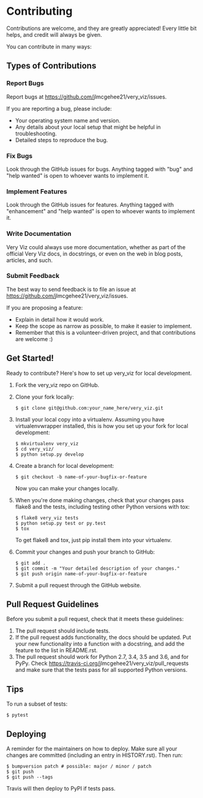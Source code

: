 Contributing
============

Contributions are welcome, and they are greatly appreciated! Every
little bit helps, and credit will always be given.

You can contribute in many ways:

Types of Contributions
----------------------

### Report Bugs

Report bugs at <https://github.com/>jlmcgehee21/very_viz/issues.

If you are reporting a bug, please include:

-   Your operating system name and version.
-   Any details about your local setup that might be helpful in
    troubleshooting.
-   Detailed steps to reproduce the bug.

### Fix Bugs

Look through the GitHub issues for bugs. Anything tagged with "bug"
and "help wanted" is open to whoever wants to implement it.

### Implement Features

Look through the GitHub issues for features. Anything tagged with
"enhancement" and "help wanted" is open to whoever wants to
implement it.

### Write Documentation

Very Viz could always use more documentation,
whether as part of the official Very Viz docs,
in docstrings, or even on the web in blog posts, articles, and such.

### Submit Feedback

The best way to send feedback is to file an issue at
<https://github.com/>jlmcgehee21/very_viz/issues.

If you are proposing a feature:

-   Explain in detail how it would work.
-   Keep the scope as narrow as possible, to make it easier to
    implement.
-   Remember that this is a volunteer-driven project, and that
    contributions are welcome :)

Get Started!
------------

Ready to contribute? Here's how to set up
very_viz for local development.

1.  Fork the very_viz repo on GitHub.
2.  Clone your fork locally:

        $ git clone git@github.com:your_name_here/very_viz.git

3.  Install your local copy into a virtualenv. Assuming you have
    virtualenvwrapper installed, this is how you set up your fork for
    local development:

        $ mkvirtualenv very_viz
        $ cd very_viz/
        $ python setup.py develop

4.  Create a branch for local development:

        $ git checkout -b name-of-your-bugfix-or-feature

    Now you can make your changes locally.

5.  When you're done making changes, check that your changes pass
    flake8 and the tests, including testing other Python versions with
    tox:

        $ flake8 very_viz tests
        $ python setup.py test or py.test
        $ tox

    To get flake8 and tox, just pip install them into your virtualenv.

6.  Commit your changes and push your branch to GitHub:

        $ git add .
        $ git commit -m "Your detailed description of your changes."
        $ git push origin name-of-your-bugfix-or-feature

7.  Submit a pull request through the GitHub website.

Pull Request Guidelines
-----------------------

Before you submit a pull request, check that it meets these guidelines:

1.  The pull request should include tests.
2.  If the pull request adds functionality, the docs should be updated.
    Put your new functionality into a function with a docstring, and add
    the feature to the list in README.rst.
3.  The pull request should work for Python 2.7, 3.4, 3.5 and 3.6, and
    for PyPy. Check <https://travis-ci.org/>jlmcgehee21/very_viz/pull_requests and make sure that the tests pass for all
    supported Python versions.

Tips
----

To run a subset of tests:

`$ pytest`

Deploying
---------

A reminder for the maintainers on how to deploy. Make sure all your
changes are committed (including an entry in HISTORY.rst). Then run:

    $ bumpversion patch # possible: major / minor / patch
    $ git push
    $ git push --tags

Travis will then deploy to PyPI if tests pass.
